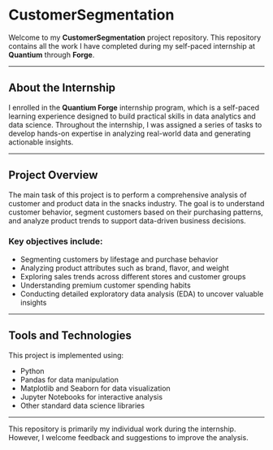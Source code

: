 # CustomerSegmentation

Welcome to my **CustomerSegmentation** project repository. This repository contains all the work I have completed during my self-paced internship at **Quantium** through **Forge**.

---

## About the Internship

I enrolled in the **Quantium Forge** internship program, which is a self-paced learning experience designed to build practical skills in data analytics and data science. Throughout the internship, I was assigned a series of tasks to develop hands-on expertise in analyzing real-world data and generating actionable insights.

---

## Project Overview

The main task of this project is to perform a comprehensive analysis of customer and product data in the snacks industry. The goal is to understand customer behavior, segment customers based on their purchasing patterns, and analyze product trends to support data-driven business decisions.

### Key objectives include:
- Segmenting customers by lifestage and purchase behavior  
- Analyzing product attributes such as brand, flavor, and weight  
- Exploring sales trends across different stores and customer groups  
- Understanding premium customer spending habits  
- Conducting detailed exploratory data analysis (EDA) to uncover valuable insights  

---

## Tools and Technologies

This project is implemented using:

- Python  
- Pandas for data manipulation  
- Matplotlib and Seaborn for data visualization  
- Jupyter Notebooks for interactive analysis  
- Other standard data science libraries  

---

This repository is primarily my individual work during the internship. However, I welcome feedback and suggestions to improve the analysis.
